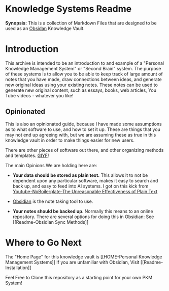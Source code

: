 
# Knowledge Systems Readme
**Synopsis:** This is a collection of Markdown Files that are designed to be used as an [Obsidan](https://obsidian.md/)  Knowledge Vault.

# Introduction
This archive is intended to be an introduction to and example of a "Personal Knowledge Management System" or "Second Brain" system.  The purpose of these systems is to allow you to be able to keep track of large amount of notes that you have made, draw connections between ideas, and generate new original ideas using your existing notes.  These notes can be used to generate new original content, such as essays, books, web articles, You Tube videos - whatever you like! 

## Opinionated
This is also an opinionated  guide, because I have made some assumptions as to what software to use, and how to set it up.   These are things that you may not end up agreeing with, but we are assuming these as true in this knowledge vault in order to make things easier for new users. 

There are other pieces of software out there, and other organizing methods and templates. [GIYF](https://letmegooglethat.com/?q=Personal+Knowledge+Management+Systems+)!


The main Opinions We are holding here are:

* **Your data should be stored as plain text.**  This allows it to not be dependent upon any particular software, makes it easy to search and back up, and easy to feed into AI systems.  I got on this kick from [Youtube-NoBoilerplate-The Unreasonable Effectiveness of Plain Text](https://www.youtube.com/watch?v=WgV6M1LyfNY&t=26s)
  
* [Obsidian](https://obsidian.md) is the note taking tool to use.
  
* **Your notes should be backed up**.  Normally this means to an online repository.  There are several options for doing this in Obsidian:   See [[Readme-Obsidian Sync Methods]]

# Where to Go Next

The "Home Page" for this knowledge vault is [[HOME-Personal Knowledge Management Systems]]
If you are unfamiliar with Obsidian, Visit [[Readme-Installation]]


Feel Free to Clone this repository as a starting point for your own PKM System! 
